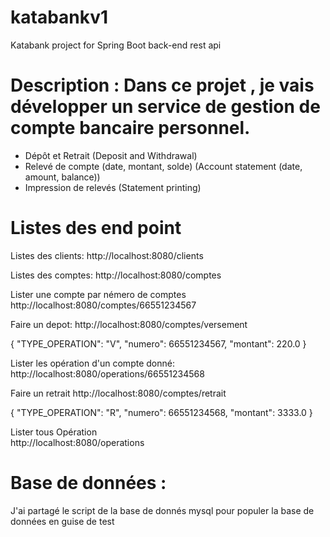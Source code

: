 # katabankv1
Katabank project for Spring Boot back-end rest api

# Description : Dans ce projet , je vais développer un service de gestion de compte bancaire personnel. 
	
- Dépôt et Retrait (Deposit and Withdrawal)
- Relevé de compte (date, montant, solde) (Account statement (date, amount, balance))
- Impression de relevés (Statement printing)


# Listes des end point

Listes des clients:
http://localhost:8080/clients

Listes des comptes:
http://localhost:8080/comptes

Lister une compte par némero de comptes
http://localhost:8080/comptes/66551234567



Faire un depot:
http://localhost:8080/comptes/versement

{
    "TYPE_OPERATION": "V",
    "numero": 66551234567,
    "montant": 220.0
  }
  

Lister les opération d'un compte donné:  
http://localhost:8080/operations/66551234568


Faire un retrait
http://localhost:8080/comptes/retrait

{
    "TYPE_OPERATION": "R",
    "numero": 66551234568,
    "montant": 3333.0
  }

Lister tous Opération  
http://localhost:8080/operations

# Base de données : 
J'ai partagé le script de la base de donnés mysql pour populer la base de données en guise de test
